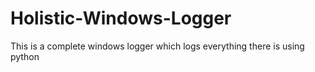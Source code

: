 # Holistic-Windows-Logger
This is a complete windows logger which logs everything there is using python 
